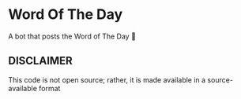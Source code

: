 # Word Of The Day
A bot that posts the Word of The Day 📕

## DISCLAIMER
This code is not open source; rather, it is made available in a source-available format
